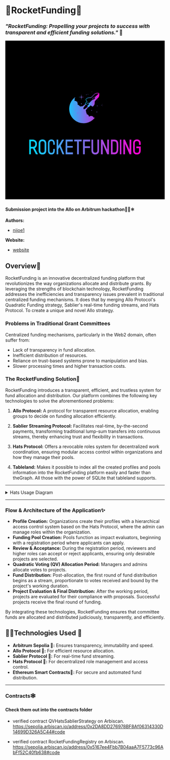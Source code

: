 # 🚀RocketFunding🚀

### _"RocketFunding: Propelling your projects to success with transparent and efficient funding solutions."_ 🚀

<img src="https://github.com/nijoe1/AlloHackathon/blob/main/client/public/RocketFunding.webp"/>

#### Submission project into the Allo on Arbitrum hackathon🧑‍🚀⚛

**Authors:**

- [nijoe1](https://github.com/nijoe1)

**Website:**

- [website](https:rocketfunding.vercel.app)


## Overview📜

RocketFunding is an innovative decentralized funding platform that revolutionizes the way organizations allocate and distribute grants. By leveraging the strengths of blockchain technology, RocketFunding addresses the inefficiencies and transparency issues prevalent in traditional centralized funding mechanisms. It does that by merging Allo Protocol's Quadratic Funding strategy, Sablier's real-time funding streams, and Hats Protocol. To create a unique and novel Allo strategy.

### Problems in Traditional Grant Committees

Centralized funding mechanisms, particularly in the Web2 domain, often suffer from:

- Lack of transparency in fund allocation.
- Inefficient distribution of resources.
- Reliance on trust-based systems prone to manipulation and bias.
- Slower processing times and higher transaction costs.

### The RocketFunding Solution🔮

RocketFunding introduces a transparent, efficient, and trustless system for fund allocation and distribution. Our platform combines the following key technologies to solve the aforementioned problems:

1. **Allo Protocol:** A protocol for transparent resource allocation, enabling groups to decide on funding allocation efficiently.
2. **Sablier Streaming Protocol:** Facilitates real-time, by-the-second payments, transforming traditional lump-sum transfers into continuous streams, thereby enhancing trust and flexibility in transactions.
3. **Hats Protocol:** Offers a revocable roles system for decentralized work coordination, ensuring modular access control within organizations and how they manage their pools.

4. **Tableland:** Makes it possible to index all the created profiles and pools information into the RocketFunding platform easily and faster than theGraph. All those with the power of SQLite that tableland supports.

---

<details>
  <summary>Hats Usage Diagram</summary>
  
  ### Hats Usage
  <img src="https://gateway.lighthouse.storage/ipfs/QmZgPg7FeGXoot8zkbFQkB78tJCpBvNWx9obn2SrqofxiK"/>
</details>

---

### Flow & Architecture of the Application✨

- **Profile Creation:** Organizations create their profiles with a hierarchical access control system based on the Hats Protocol, where the admin can manage roles within the organization.
- **Funding Pool Creation:** Pools function as impact evaluators, beginning with a registration period where applicants can apply.
- **Review & Acceptance:** During the registration period, reviewers and higher roles can accept or reject applicants, ensuring only desirable projects are selected.
- **Quadratic Voting (QV) Allocation Period:** Managers and admins allocate votes to projects.
- **Fund Distribution:** Post-allocation, the first round of fund distribution begins as a stream, proportionate to votes received and bound by the project's working duration.
- **Project Evaluation & Final Distribution:** After the working period, projects are evaluated for their compliance with proposals. Successful projects receive the final round of funding.

By integrating these technologies, RocketFunding ensures that committee funds are allocated and distributed judiciously, transparently, and efficiently.

## 🧑‍💻Technologies Used 🤖

- **Arbitrum Sepolia 💎:** Ensures transparency, immutability and speed.
- **Allo Protocol 💎:** For efficient resource allocation.
- **Sablier Protocol 💎:** For real-time fund streaming.
- **Hats Protocol 💎:** For decentralized role management and access control.
- **Ethereum Smart Contracts💎:** For secure and automated fund distribution.

---

### Contracts🕸️

#### Check them out into the contracts folder

- verified contract QVHatsSablierStrategy on Arbiscan.
  https://sepolia.arbiscan.io/address/0x2DA8DD276978BF8Af06314330D14699D326A5C44#code

- verified contract RocketFundingRegistry on Arbiscan.
  https://sepolia.arbiscan.io/address/0x5167ee4Fbb7B04aaA7F5773c96AbFf52C40fb638#code
